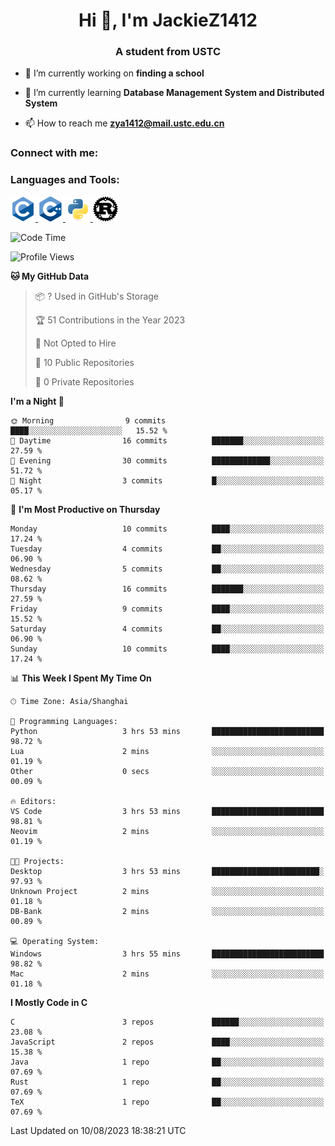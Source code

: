 <h1 align="center">Hi 👋, I'm JackieZ1412</h1>
<h3 align="center">A student from USTC</h3>

- 🔭 I’m currently working on **finding a school**

- 🌱 I’m currently learning **Database Management System and Distributed System**

- 📫 How to reach me **zya1412@mail.ustc.edu.cn**

<h3 align="left">Connect with me:</h3>
<p align="left">
</p>

<h3 align="left">Languages and Tools:</h3>
<p align="left"> <a href="https://www.cprogramming.com/" target="_blank" rel="noreferrer"> <img src="https://raw.githubusercontent.com/devicons/devicon/master/icons/c/c-original.svg" alt="c" width="40" height="40"/> </a> <a href="https://www.w3schools.com/cpp/" target="_blank" rel="noreferrer"> <img src="https://raw.githubusercontent.com/devicons/devicon/master/icons/cplusplus/cplusplus-original.svg" alt="cplusplus" width="40" height="40"/> </a> <a href="https://www.python.org" target="_blank" rel="noreferrer"> <img src="https://raw.githubusercontent.com/devicons/devicon/master/icons/python/python-original.svg" alt="python" width="40" height="40"/> </a> <a href="https://www.rust-lang.org" target="_blank" rel="noreferrer"> <img src="https://raw.githubusercontent.com/devicons/devicon/master/icons/rust/rust-plain.svg" alt="rust" width="40" height="40"/> </a> </p>



<!--START_SECTION:waka-->
![Code Time](http://img.shields.io/badge/Code%20Time-488%20hrs%2042%20mins-blue)

![Profile Views](http://img.shields.io/badge/Profile%20Views-9-blue)

**🐱 My GitHub Data** 

> 📦 ? Used in GitHub's Storage 
 > 
> 🏆 51 Contributions in the Year 2023
 > 
> 🚫 Not Opted to Hire
 > 
> 📜 10 Public Repositories 
 > 
> 🔑 0 Private Repositories 
 > 
**I'm a Night 🦉** 

```text
🌞 Morning                9 commits           ████░░░░░░░░░░░░░░░░░░░░░   15.52 % 
🌆 Daytime                16 commits          ███████░░░░░░░░░░░░░░░░░░   27.59 % 
🌃 Evening                30 commits          █████████████░░░░░░░░░░░░   51.72 % 
🌙 Night                  3 commits           █░░░░░░░░░░░░░░░░░░░░░░░░   05.17 % 
```
📅 **I'm Most Productive on Thursday** 

```text
Monday                   10 commits          ████░░░░░░░░░░░░░░░░░░░░░   17.24 % 
Tuesday                  4 commits           ██░░░░░░░░░░░░░░░░░░░░░░░   06.90 % 
Wednesday                5 commits           ██░░░░░░░░░░░░░░░░░░░░░░░   08.62 % 
Thursday                 16 commits          ███████░░░░░░░░░░░░░░░░░░   27.59 % 
Friday                   9 commits           ████░░░░░░░░░░░░░░░░░░░░░   15.52 % 
Saturday                 4 commits           ██░░░░░░░░░░░░░░░░░░░░░░░   06.90 % 
Sunday                   10 commits          ████░░░░░░░░░░░░░░░░░░░░░   17.24 % 
```


📊 **This Week I Spent My Time On** 

```text
🕑︎ Time Zone: Asia/Shanghai

💬 Programming Languages: 
Python                   3 hrs 53 mins       █████████████████████████   98.72 % 
Lua                      2 mins              ░░░░░░░░░░░░░░░░░░░░░░░░░   01.19 % 
Other                    0 secs              ░░░░░░░░░░░░░░░░░░░░░░░░░   00.09 % 

🔥 Editors: 
VS Code                  3 hrs 53 mins       █████████████████████████   98.81 % 
Neovim                   2 mins              ░░░░░░░░░░░░░░░░░░░░░░░░░   01.19 % 

🐱‍💻 Projects: 
Desktop                  3 hrs 53 mins       ████████████████████████░   97.93 % 
Unknown Project          2 mins              ░░░░░░░░░░░░░░░░░░░░░░░░░   01.18 % 
DB-Bank                  2 mins              ░░░░░░░░░░░░░░░░░░░░░░░░░   00.89 % 

💻 Operating System: 
Windows                  3 hrs 55 mins       █████████████████████████   98.82 % 
Mac                      2 mins              ░░░░░░░░░░░░░░░░░░░░░░░░░   01.18 % 
```

**I Mostly Code in C** 

```text
C                        3 repos             ██████░░░░░░░░░░░░░░░░░░░   23.08 % 
JavaScript               2 repos             ████░░░░░░░░░░░░░░░░░░░░░   15.38 % 
Java                     1 repo              ██░░░░░░░░░░░░░░░░░░░░░░░   07.69 % 
Rust                     1 repo              ██░░░░░░░░░░░░░░░░░░░░░░░   07.69 % 
TeX                      1 repo              ██░░░░░░░░░░░░░░░░░░░░░░░   07.69 % 
```




 Last Updated on 10/08/2023 18:38:21 UTC
<!--END_SECTION:waka-->
